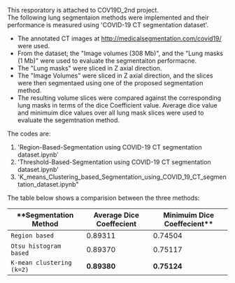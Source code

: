 This resporatory is attached to COV19D_2nd project. <br/>
The following lung segmentaion methods were implemented and their performance is measured using 'COVID-19 CT segmentation dataset'.
* The annotated CT images at http://medicalsegmentation.com/covid19/ were used.
* From the dataset; the "Image volumes (308 Mb)", and the "Lung masks (1 Mb)" were used to evaluate the segmentaiton performacne.
* The "Lung masks" were sliced in Z axial direction.
* The "Image Volumes" were sliced in Z axial direction, and the slices were then segmentaed using one of the proposed segmentation method. 
* The resulting volume slices were compared against the corresponding lung masks in terms of the dice Coefficient value. Average dice value and minimuim dice values over all lung mask slices were used to evaluate the segemtnation method.

The codes are:
1. 'Region-Based-Segmentation using COVID-19 CT segmentation dataset.ipynb'
2. 'Threshold-Based-Segmentation using COVID-19 CT segmentation dataset.ipynb'
3. 'K_means_Clustering_based_Segmentation_using_COVID_19_CT_segmentation_dataset.ipynb"

The table below shows a comparision between the three methods:

| **Segmentation Method    | Average Dice Coeffecient | Minimuim Dice Coeffecient**|
| -------------------------| -------------------------|----------------------------|
| `Region based`           | 0.89311                  | 0.74504                    |
| `Otsu histogram based`   | 0.89370                  | 0.75117                    |
| `K-mean clustering (k=2)`| **0.89380**              | **0.75124**                |
